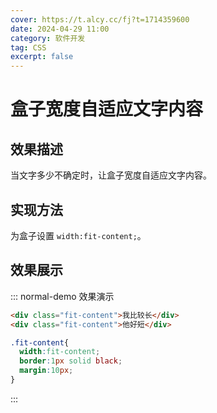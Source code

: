 ```yaml
---
cover: https://t.alcy.cc/fj?t=1714359600
date: 2024-04-29 11:00
category: 软件开发
tag: CSS
excerpt: false
---
```


# 盒子宽度自适应文字内容

## 效果描述

当文字多少不确定时，让盒子宽度自适应文字内容。

## 实现方法

为盒子设置 `width:fit-content;`。

## 效果展示

::: normal-demo 效果演示

```html
<div class="fit-content">我比较长</div>
<div class="fit-content">他好短</div>
```

```css
.fit-content{
  width:fit-content;
  border:1px solid black;
  margin:10px;
}
```

:::
